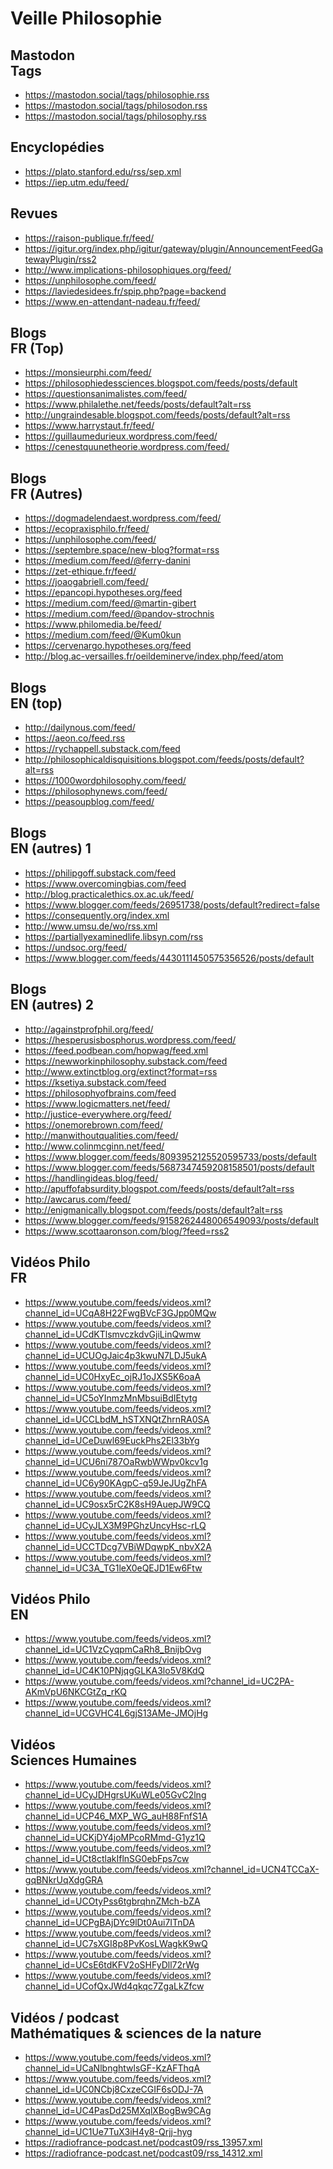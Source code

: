 # Veille Philosophie

## Mastodon <aside>Tags</aside>

- https://mastodon.social/tags/philosophie.rss
- https://mastodon.social/tags/philosodon.rss
- https://mastodon.social/tags/philosophy.rss

## Encyclopédies

- https://plato.stanford.edu/rss/sep.xml <!-- Stanford Encyclopedia of Philosophy -->
- https://iep.utm.edu/feed/ <!-- Internet Encyclopedia of Philosophy --> 

## Revues
- https://raison-publique.fr/feed/ <!-- RAISON PUBLIQUE -->
- https://igitur.org/index.php/igitur/gateway/plugin/AnnouncementFeedGatewayPlugin/rss2 <!-- Igitur -->
- http://www.implications-philosophiques.org/feed/ <!-- Implications philosophiques -->
- https://unphilosophe.com/feed/ <!-- Un Philosophe -->
- https://laviedesidees.fr/spip.php?page=backend <!-- La Vie des idées -->
- https://www.en-attendant-nadeau.fr/feed/ <!-- En attendant Nadeau -->

## Blogs <aside>FR (Top)</aside>

- https://monsieurphi.com/feed/ <!-- Monsieur Phi -->
- https://philosophiedessciences.blogspot.com/feeds/posts/default <!-- Philosophie des sciences -->
- https://questionsanimalistes.com/feed/ <!-- Questions animalistes -->
- https://www.philalethe.net/feeds/posts/default?alt=rss <!-- Les philosophes antiques à notre secours. -->
- http://ungraindesable.blogspot.com/feeds/posts/default?alt=rss <!-- Un grain de sable -->
- https://www.harrystaut.fr/feed/ <!-- Harrystaut -->
- https://guillaumedurieux.wordpress.com/feed/ <!-- Guillaume Durieux -->
- https://cenestquunetheorie.wordpress.com/feed/ <!-- Ce n'est qu'une théorie -->

## Blogs <aside>FR (Autres)</aside>


- https://dogmadelendaest.wordpress.com/feed/ <!-- Dogma delenda est -->
- https://ecopraxisphilo.fr/feed/ <!-- Écopraxis -->
- https://unphilosophe.com/feed/ <!-- Un Philosophe -->
- https://septembre.space/new-blog?format=rss <!-- Les cours - Septembre -->
- https://medium.com/feed/@ferry-danini <!-- Blog de Ferry Danini -->
- https://zet-ethique.fr/feed/ <!-- Zet-Ethique Métacritique -->
- https://joaogabriell.com/feed/ <!-- Le blog de Joao -->
- https://epancopi.hypotheses.org/feed <!-- Covid-19 : enjeux éthiques et épistémologiques -->
- https://medium.com/feed/@martin-gibert <!-- Blog de Martin Gibert -->
- https://medium.com/feed/@pandov-strochnis <!-- Pandov Strochnis -->
- https://www.philomedia.be/feed/ <!-- Philosophie, médias et société -->
- https://medium.com/feed/@Kum0kun <!-- Kumokun -->
- https://cervenargo.hypotheses.org/feed <!-- Cerveau en argot -->
- http://blog.ac-versailles.fr/oeildeminerve/index.php/feed/atom <!-- Œil de minerve -->

## Blogs <aside>EN (top)</aside>

- http://dailynous.com/feed/
- https://aeon.co/feed.rss
- https://rychappell.substack.com/feed
- http://philosophicaldisquisitions.blogspot.com/feeds/posts/default?alt=rss
- https://1000wordphilosophy.com/feed/
- https://philosophynews.com/feed/
- https://peasoupblog.com/feed/ <!-- PEA Soup -->

## Blogs <aside>EN (autres) 1</aside>

- https://philipgoff.substack.com/feed
- https://www.overcomingbias.com/feed
- http://blog.practicalethics.ox.ac.uk/feed/
- https://www.blogger.com/feeds/26951738/posts/default?redirect=false <!-- The Splintered Mind -->
- https://consequently.org/index.xml
- http://www.umsu.de/wo/rss.xml
- https://partiallyexaminedlife.libsyn.com/rss
- https://undsoc.org/feed/ <!-- Understanding Society -->
- https://www.blogger.com/feeds/4430111450575356526/posts/default <!-- Imperfect Cognition -->

## Blogs <aside>EN (autres) 2</aside>

- http://againstprofphil.org/feed/
- https://hesperusisbosphorus.wordpress.com/feed/
- https://feed.podbean.com/hopwag/feed.xml <!-- History of Philosophy Without Any Gaps -->
- https://newworkinphilosophy.substack.com/feed
- http://www.extinctblog.org/extinct?format=rss
- https://ksetiya.substack.com/feed
- https://philosophyofbrains.com/feed
- https://www.logicmatters.net/feed/
- http://justice-everywhere.org/feed/
- https://onemorebrown.com/feed/
- http://manwithoutqualities.com/feed/
- http://www.colinmcginn.net/feed/
- https://www.blogger.com/feeds/8093952125520595733/posts/default <!-- Political Theory - Habermas and Rawls -->
- https://www.blogger.com/feeds/5687347459208158501/posts/default <!-- The Philosopher's Stone -->
- https://handlingideas.blog/feed/
- http://apuffofabsurdity.blogspot.com/feeds/posts/default?alt=rss
- http://awcarus.com/feed/
- http://enigmanically.blogspot.com/feeds/posts/default?alt=rss
- https://www.blogger.com/feeds/9158262448006549093/posts/default <!-- The Specter of Reason -->
- https://www.scottaaronson.com/blog/?feed=rss2

## Vidéos Philo <aside>FR</aside>

- https://www.youtube.com/feeds/videos.xml?channel_id=UCqA8H22FwgBVcF3GJpp0MQw <!-- Monsieur Phi -->
- https://www.youtube.com/feeds/videos.xml?channel_id=UCdKTlsmvczkdvGjiLinQwmw <!-- Philoxime -->
- https://www.youtube.com/feeds/videos.xml?channel_id=UCUOgJaic4p3kwuN7LDJ5ukA <!-- META -->
- https://www.youtube.com/feeds/videos.xml?channel_id=UC0HxyEc_ojRJ1oJXS5K6oaA <!-- Politikon -->
- https://www.youtube.com/feeds/videos.xml?channel_id=UC5oYInmzMnMbsuiBdIEtytg <!-- La philo des écrans -->
- https://www.youtube.com/feeds/videos.xml?channel_id=UCCLbdM_hSTXNQtZhrnRA0SA <!-- Le décodeur philosophique -->
- https://www.youtube.com/feeds/videos.xml?channel_id=UCeDuwl69EuckPhs2El33bYg <!-- La bile philo -->
- https://www.youtube.com/feeds/videos.xml?channel_id=UCU6ni787OaRwbWWpv0kcv1g <!-- Éditions M-Editer -->
- https://www.youtube.com/feeds/videos.xml?channel_id=UC6y90KAgpC-q59JeJUgZhFA <!-- Etotsira -->
- https://www.youtube.com/feeds/videos.xml?channel_id=UC9osx5rC2K8sH9AuepJW9CQ <!-- Kant à moi -->
- https://www.youtube.com/feeds/videos.xml?channel_id=UCyJLX3M9PGhzUncyHsc-rLQ <!-- Serial Thinker -->
- https://www.youtube.com/feeds/videos.xml?channel_id=UCCTDcg7VBiWDqwpK_nbvX2A <!-- Trucs de Philo -->
- https://www.youtube.com/feeds/videos.xml?channel_id=UC3A_TG1leX0eQEJD1Ew6Ftw <!-- Game of Hearth -->

## Vidéos Philo <aside>EN</aside>

- https://www.youtube.com/feeds/videos.xml?channel_id=UC1VzCyqpmCaRh8_BnijbOvg <!-- Carneades -->
- https://www.youtube.com/feeds/videos.xml?channel_id=UC4K10PNjqgGLKA3lo5V8KdQ <!-- Above The Noise -->
- https://www.youtube.com/feeds/videos.xml?channel_id=UC2PA-AKmVpU6NKCGtZq_rKQ <!-- Philosophy Tube -->
- https://www.youtube.com/feeds/videos.xml?channel_id=UCGVHC4L6gjS13AMe-JMOjHg <!-- Kane B -->

## Vidéos <aside>Sciences Humaines</aside>

- https://www.youtube.com/feeds/videos.xml?channel_id=UCyJDHgrsUKuWLe05GvC2lng <!-- Stupid Economics -->
- https://www.youtube.com/feeds/videos.xml?channel_id=UCP46_MXP_WG_auH88FnfS1A <!-- Nota Bene -->
- https://www.youtube.com/feeds/videos.xml?channel_id=UCKjDY4joMPcoRMmd-G1yz1Q <!-- C'est une autre histoire -->
- https://www.youtube.com/feeds/videos.xml?channel_id=UCt8ctlakIflnSG0ebFps7cw <!-- Histony -->
- https://www.youtube.com/feeds/videos.xml?channel_id=UCN4TCCaX-gqBNkrUqXdgGRA <!-- L'Histoire nous le dira -->
- https://www.youtube.com/feeds/videos.xml?channel_id=UCOtyPss6tgbrqhnZMch-bZA <!-- Darah -->
- https://www.youtube.com/feeds/videos.xml?channel_id=UCPgBAjDYc9lDt0Aui7ITnDA <!-- Université Populaire Politeia -->
- https://www.youtube.com/feeds/videos.xml?channel_id=UC7sXGI8p8PvKosLWagkK9wQ <!-- Heu?reka -->
- https://www.youtube.com/feeds/videos.xml?channel_id=UCsE6tdKFV2oSHFyDll72rWg <!-- PsykoCouac -->
- https://www.youtube.com/feeds/videos.xml?channel_id=UCofQxJWd4qkqc7ZgaLkZfcw <!-- Linguisticae -->


## Vidéos / podcast <aside>Mathématiques & sciences de la nature</aside>

- https://www.youtube.com/feeds/videos.xml?channel_id=UCaNlbnghtwlsGF-KzAFThqA <!-- ScienceEtonnante -->
- https://www.youtube.com/feeds/videos.xml?channel_id=UC0NCbj8CxzeCGIF6sODJ-7A <!-- Science4All -->
- https://www.youtube.com/feeds/videos.xml?channel_id=UC4PasDd25MXqlXBogBw9CAg <!-- Mickaël Launay -->
- https://www.youtube.com/feeds/videos.xml?channel_id=UC1Ue7TuX3iH4y8-Qrjj-hyg <!-- J'm'énerve pas, j'explique -->
- https://radiofrance-podcast.net/podcast09/rss_13957.xml <!-- La Conversation scientifique -->
- https://radiofrance-podcast.net/podcast09/rss_14312.xml <!-- La science, CQFD -->


